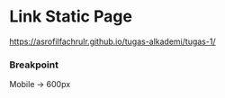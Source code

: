 # Link Static Page

https://asrofilfachrulr.github.io/tugas-alkademi/tugas-1/

### Breakpoint 

Mobile -> 600px
